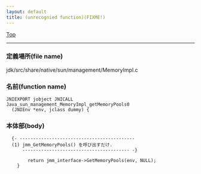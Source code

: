 ```yaml
---
layout: default
title: (unrecognied function)(FIXME!)
---
```

[Top](../index.html)

--- 
### 定義場所(file name)
jdk/src/share/native/sun/management/MemoryImpl.c

### 名前(function name)
```
JNIEXPORT jobject JNICALL Java_sun_management_MemoryImpl_getMemoryPools0
  (JNIEnv *env, jclass dummy) {
```

### 本体部(body)
```
  {- -------------------------------------------
  (1) jmm_GetMemoryPools() を呼び出すだけ.
      ---------------------------------------- -}

	    return jmm_interface->GetMemoryPools(env, NULL);
	}
	
```


